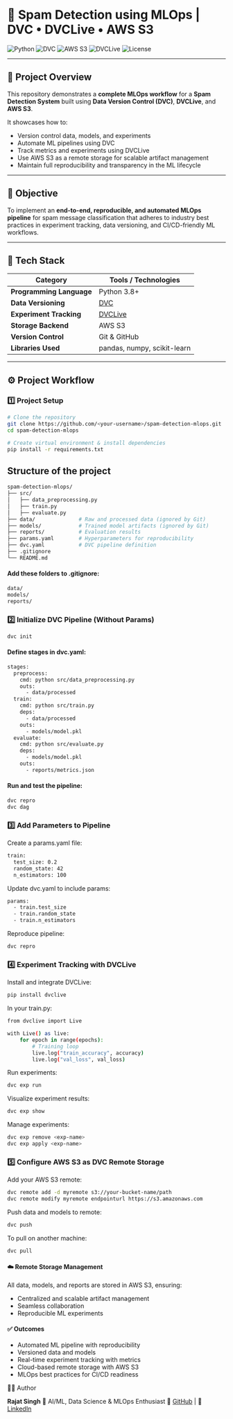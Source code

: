 # 🚀 Spam Detection using MLOps | DVC • DVCLive • AWS S3

![Python](https://img.shields.io/badge/Python-3.8%2B-blue)
![DVC](https://img.shields.io/badge/DVC-Data%20Version%20Control-purple)
![AWS S3](https://img.shields.io/badge/Storage-AWS%20S3-orange)
![DVCLive](https://img.shields.io/badge/Tracking-DVCLive-yellowgreen)
![License](https://img.shields.io/badge/License-MIT-green)

---

## 🧩 Project Overview

This repository demonstrates a **complete MLOps workflow** for a **Spam Detection System** built using **Data Version Control (DVC)**, **DVCLive**, and **AWS S3**.

It showcases how to:
- Version control data, models, and experiments
- Automate ML pipelines using DVC
- Track metrics and experiments using DVCLive
- Use AWS S3 as a remote storage for scalable artifact management
- Maintain full reproducibility and transparency in the ML lifecycle

---

## 🧠 Objective

To implement an **end-to-end, reproducible, and automated MLOps pipeline** for spam message classification that adheres to industry best practices in experiment tracking, data versioning, and CI/CD-friendly ML workflows.

---

## 🧰 Tech Stack

| Category | Tools / Technologies |
|-----------|----------------------|
| **Programming Language** | Python 3.8+ |
| **Data Versioning** | [DVC](https://dvc.org/) |
| **Experiment Tracking** | [DVCLive](https://dvc.org/doc/dvclive) |
| **Storage Backend** | AWS S3 |
| **Version Control** | Git & GitHub |
| **Libraries Used** | pandas, numpy, scikit-learn |

---

## ⚙️ Project Workflow

### **1️⃣ Project Setup**
```bash
# Clone the repository
git clone https://github.com/<your-username>/spam-detection-mlops.git
cd spam-detection-mlops

# Create virtual environment & install dependencies
pip install -r requirements.txt
```

## Structure of the project

```bash
spam-detection-mlops/
├── src/
│   ├── data_preprocessing.py
│   ├── train.py
│   ├── evaluate.py
├── data/              # Raw and processed data (ignored by Git)
├── models/            # Trained model artifacts (ignored by Git)
├── reports/           # Evaluation results
├── params.yaml        # Hyperparameters for reproducibility
├── dvc.yaml           # DVC pipeline definition
├── .gitignore
└── README.md
```


#### Add these folders to .gitignore:
```bash
data/
models/
reports/
```

### **2️⃣ Initialize DVC Pipeline (Without Params)**
```bash
dvc init
```


#### Define stages in dvc.yaml:
```bash
stages:
  preprocess:
    cmd: python src/data_preprocessing.py
    outs:
      - data/processed
  train:
    cmd: python src/train.py
    deps:
      - data/processed
    outs:
      - models/model.pkl
  evaluate:
    cmd: python src/evaluate.py
    deps:
      - models/model.pkl
    outs:
      - reports/metrics.json
```

#### Run and test the pipeline:
```bash
dvc repro
dvc dag
```

### **3️⃣ Add Parameters to Pipeline**

Create a params.yaml file:
```bash
train:
  test_size: 0.2
  random_state: 42
  n_estimators: 100
```

Update dvc.yaml to include params:
```bash
params:
  - train.test_size
  - train.random_state
  - train.n_estimators
```

Reproduce pipeline:
```bash
dvc repro
```


### **4️⃣ Experiment Tracking with DVCLive**

Install and integrate DVCLive:
```bash
pip install dvclive
```

In your train.py:
```bash
from dvclive import Live

with Live() as live:
    for epoch in range(epochs):
        # Training loop
        live.log("train_accuracy", accuracy)
        live.log("val_loss", val_loss)
```

Run experiments:
```bash
dvc exp run
```

Visualize experiment results:
```bash
dvc exp show
```

Manage experiments:
```bash
dvc exp remove <exp-name>
dvc exp apply <exp-name>
```

### **5️⃣ Configure AWS S3 as DVC Remote Storage**

Add your AWS S3 remote:
```bash
dvc remote add -d myremote s3://your-bucket-name/path
dvc remote modify myremote endpointurl https://s3.amazonaws.com
```

Push data and models to remote:
```bash
dvc push
```

To pull on another machine:
```bash
dvc pull
```


#### ☁️ Remote Storage Management

All data, models, and reports are stored in AWS S3, ensuring:
- Centralized and scalable artifact management
- Seamless collaboration
- Reproducible ML experiments

#### ✅ Outcomes
- Automated ML pipeline with reproducibility
- Versioned data and models
- Real-time experiment tracking with metrics
- Cloud-based remote storage with AWS S3
- MLOps best practices for CI/CD readiness

🧑‍💻 Author

**Rajat Singh**
📍 AI/ML, Data Science & MLOps Enthusiast
🔗 [GitHub](https://github.com/Rajat2774)
 | 💼 [LinkedIn](www.linkedin.com/in/rajat-singh-6558aa294)

